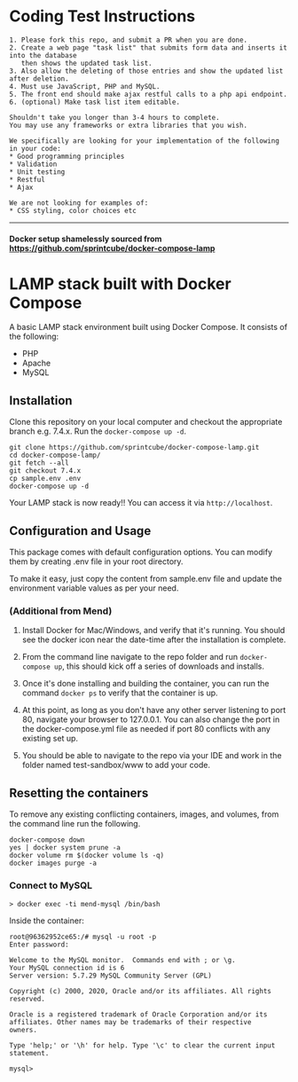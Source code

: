 # Coding Test Instructions

```
1. Please fork this repo, and submit a PR when you are done.
2. Create a web page "task list" that submits form data and inserts it into the database 
   then shows the updated task list. 
3. Also allow the deleting of those entries and show the updated list after deletion.
4. Must use JavaScript, PHP and MySQL.
5. The front end should make ajax restful calls to a php api endpoint.
6. (optional) Make task list item editable.

Shouldn't take you longer than 3-4 hours to complete.
You may use any frameworks or extra libraries that you wish. 

We specifically are looking for your implementation of the following in your code:
* Good programming principles
* Validation
* Unit testing
* Restful 
* Ajax

We are not looking for examples of:
* CSS styling, color choices etc
```

--------

#### Docker setup shamelessly sourced from https://github.com/sprintcube/docker-compose-lamp

# LAMP stack built with Docker Compose

A basic LAMP stack environment built using Docker Compose. It consists of the following:

* PHP
* Apache
* MySQL

## Installation

Clone this repository on your local computer and checkout the appropriate branch e.g. 7.4.x. 
Run the `docker-compose up -d`.

```shell
git clone https://github.com/sprintcube/docker-compose-lamp.git
cd docker-compose-lamp/
git fetch --all
git checkout 7.4.x
cp sample.env .env
docker-compose up -d
```

Your LAMP stack is now ready!! You can access it via `http://localhost`.

## Configuration and Usage

This package comes with default configuration options. You can modify them by creating .env file in your root directory.

To make it easy, just copy the content from sample.env file and update the environment variable values as per your need.

### (Additional from Mend) 

1. Install Docker for Mac/Windows, and verify that it's running. You should see the docker icon near the date-time after the installation is complete.

2. From the command line navigate to the repo folder and run `docker-compose up`, this should kick off a series of downloads and installs.

3. Once it's done installing and building the container, you can run the command `docker ps` to verify that the container is up.

4. At this point, as long as you don't have any other server listening to port 80, navigate your browser to 127.0.0.1. You can also change the port in the docker-compose.yml file as needed if port 80 conflicts with any existing set up.

5. You should be able to navigate to the repo via your IDE and work in the folder named test-sandbox/www to add your code.

## Resetting the containers
To remove any existing conflicting containers, images, and volumes, from the command line run the following.

```
docker-compose down
yes | docker system prune -a
docker volume rm $(docker volume ls -q)
docker images purge -a
```


### Connect to MySQL

```
> docker exec -ti mend-mysql /bin/bash
```
Inside the container:
```
root@96362952ce65:/# mysql -u root -p 
Enter password: 

Welcome to the MySQL monitor.  Commands end with ; or \g.
Your MySQL connection id is 6
Server version: 5.7.29 MySQL Community Server (GPL)

Copyright (c) 2000, 2020, Oracle and/or its affiliates. All rights reserved.

Oracle is a registered trademark of Oracle Corporation and/or its
affiliates. Other names may be trademarks of their respective
owners.

Type 'help;' or '\h' for help. Type '\c' to clear the current input statement.

mysql>
```

